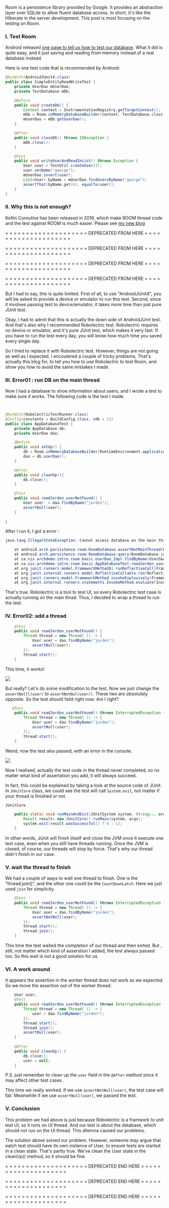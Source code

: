 Room is a persistence library provided by Google. It provides an abstraction layer over SQLite to allow fluent database access. In short, it's like the Hiberate in the server development. This post is most focusing on the testing on Room.

### I. Test Room
Android released [one page to tell us how to test our database](https://developer.android.com/training/data-storage/room/testing-db.html). What it did is quite easy, and it just saving and reading from memory instead of a real database instead.

Here is one test code that is recommended by Android:
```java
@RunWith(AndroidJUnit4.class)
public class SimpleEntityReadWriteTest {
    private UserDao mUserDao;
    private TestDatabase mDb;

    @Before
    public void createDb() {
        Context context = InstrumentationRegistry.getTargetContext();
        mDb = Room.inMemoryDatabaseBuilder(context, TestDatabase.class).build();
        mUserDao = mDb.getUserDao();
    }

    @After
    public void closeDb() throws IOException {
        mDb.close();
    }

    @Test
    public void writeUserAndReadInList() throws Exception {
        User user = TestUtil.createUser(3);
        user.setName("george");
        mUserDao.insert(user);
        List<User> byName = mUserDao.findUsersByName("george");
        assertThat(byName.get(0), equalTo(user));
    }
}
```

### II. Why this is not enough?

Kotlin Coroutine has been released in 2019, which make ROOM thread code and the test against ROOM is much easier. Please see [my new blog](https://github.com/songzhw/songzhw.github.io/blob/master/and_archi/2019-12-26-room.md)



= = = = = = = = = = = = = = = = = = = =  DEPRECATED FROM HERE = = = = = = = = = = = = = = = = = = = = 

= = = = = = = = = = = = = = = = = = = =  DEPRECATED FROM HERE = = = = = = = = = = = = = = = = = = = = 

= = = = = = = = = = = = = = = = = = = =  DEPRECATED FROM HERE = = = = = = = = = = = = = = = = = = = = 

= = = = = = = = = = = = = = = = = = = =  DEPRECATED FROM HERE = = = = = = = = = = = = = = = = = = = = 

But I had to say, this is quite limited. First of all, to use "AndroidJUnit4", you will be asked to provide a device or emulator to run this test. Second, since it involves passing test to device/emulator, it takes more time than just pure JUnit test.

Okay, I had to admit that this is actually the down side of AndroidJUnit test. And that's also why I recommended Robolectric test. Robolectric requires no device or emulator, and it's pure JUnit test, which makes it very fast. If you have to run the test every day, you will know how much time you saved every single day.

So I tried to replace it with Robolectric test. However, things are not going as well as I expected.  I encoutered a couple of tricky problems. That's  actually this blog for, to tell you how to use Robolectric to test Room, and show you how to avoid the same mistakes I made.

### III.  Error01 : run DB on the main thread
Now I had a database to stroe information about users, and I wrote a test to make sure it works. The following code is the test I made. 
```java


@RunWith(RobolectricTestRunner.class)
@Config(constants = BuildConfig.class, sdk = 21)
public class AppDatabaseTest {
    private AppDatabase db;
    private UserDao dao;

    @Before
    public void setUp() {
        db = Room.inMemoryDatabaseBuilder(RuntimeEnvironment.application, AppDatabase.class).build();
        dao = db.userDao();
    }

    @After
    public void cleanUp(){
        db.close();
    }

    @Test
    public void readJordon_userNotFound() {
        User user  = dao.findByName("jorden");
        assertNull(user);
    }
    
}
```

After I run it, I got a error :
``` java
java.lang.IllegalStateException: Cannot access database on the main thread since it may potentially lock the UI for a long period of time.

    at android.arch.persistence.room.RoomDatabase.assertNotMainThread(RoomDatabase.java:164)
    at android.arch.persistence.room.RoomDatabase.query(RoomDatabase.java:192)
    at ca.six.archdemo.intro.room.basic.UserDao_Impl.findByName(UserDao_Impl.java:212)
    at ca.six.archdemo.intro.room.basic.AppDatabaseTest.readJordon_userNotFound(AppDatabaseTest.java:41)
    at org.junit.runners.model.FrameworkMethod$1.runReflectiveCall(FrameworkMethod.java:50)
    at org.junit.internal.runners.model.ReflectiveCallable.run(ReflectiveCallable.java:12)
    at org.junit.runners.model.FrameworkMethod.invokeExplosively(FrameworkMethod.java:47)
    at org.junit.internal.runners.statements.InvokeMethod.evaluate(InvokeMethod.java:17)
```

That's true. Robolectric is a tool to test UI, so every Robolectric test case is actually running on the main thrad.  Thus,  I decided to wrap a thread to run the test.



### IV.  Error02: add a thread
```java
    @Test
    public void readJordon_userNotFound() {
        Thread thread = new Thread( () -> {
            User user = dao.findByName("jorden");
            assertNull(user);
        });
        thread.start();
    }
```
This time, it works!

![](./_image/2018-04-09-11-22-50.jpg)


But really? Let's do some modification to the test. Now we just change the  `assertNulll(user)` to `assertNotNul(user))`. These two are obsolutely opposite. So the test should faild right now. Am I right?

```java
   @Test
    public void readJordon_userNotFound() throws InterruptedException {
        Thread thread = new Thread( () -> {
            User user = dao.findByName("jorden");
            assertNull(user);
        });
        thread.start();
    }
```

Weird, now the test also passed, with an error in the console. 

![](./_image/2018-04-11-14-59-19.jpg)

Now I realised, actually the test code in the thread never completed, so no matter what kind of assertation you add, it will always succeed. 

In fact, this could be explained by taking a look at  the source code of JUnit. In `JUnitCore` class,  we could see the test will call `System.exit`, not matter if your thread is finished or not. 

```java
JUnitCore

    public static void runMainAndExit(JUnitSystem system, String... args) { 
        Result result= new JUnitCore().runMain(system, args); 
        system.exit(result.wasSuccessful() ? 0 : 1); 
    }
```

In other words, JUnit will finish iitself and close the JVM once it execute one test case, even when you still have threads running. Once the JVM is closed, of course, our threads will stop by force. That's why our thread didn't finish in our case.

### V. wait the thread to finish
We had a couple of ways to wait one thread to finish. One is the "thread.join()",  and the other one could be the `CountDownLatch`. Here we just used `join` for simplicity.

```java
    @Test
    public void readJordon_userNotFound() throws InterruptedException {
        Thread thread = new Thread( () -> {
            User user = dao.findByName("jorden");
            assertNotNull(user);
        });
        thread.start();
        thread.join();
    }
```
This time the test  waited the completion of our thread and then exited. But , still, not matter which kind of asserstion I added, the test always passed too. So this wait is not a good solution for us. 

### VI. A work around
It appears the assertion in the worker thread does not work as we expected. So we move the assertion out of the worker thread. 

```java
    User user;
    @Test
    public void readJordon_userNotFound() throws InterruptedException {
        Thread thread = new Thread( () -> {
            user = dao.findByName("jorden");
        });
        thread.start();
        thread.join();
        assertNull(user);
    }
    
    @After
    public void cleanUp() {
        db.close();
        user = null;
    }
```
P.S. just remember to clean up the `user` field in the `@After` method since it may affect other test cases .

This time we really worked. If we use `assertNotNull(user)`, the test case will fail. Meanwhile if we use `assertNull(user)`, we passed the test.


### V. Conclusion
This problem we had above is just because Robolectric is a framwork to unit test UI, so it runs on UI thread. And our test is about the database, which should not run on the UI thread. This dilemna caused our problems.

The solution above solved our problem. However, someone may argue that eatch test should have its own instance of User, to ensure tests are started in a clean state. That's partly true. We've clean the User state in the cleanUp() method, so it should be fine. 

= = = = = = = = = = = = = = = = = = = =  DEPRECATED END HERE = = = = = = = = = = = = = = = = = = = = 

= = = = = = = = = = = = = = = = = = = =  DEPRECATED END HERE = = = = = = = = = = = = = = = = = = = = 

= = = = = = = = = = = = = = = = = = = =  DEPRECATED END HERE = = = = = = = = = = = = = = = = = = = = 